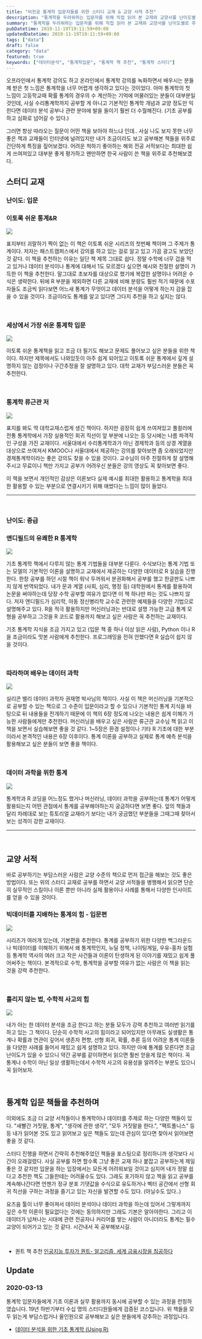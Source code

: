 ```yaml
---
title: "비전공 통계학 입문자들을 위한 스터디 교재 & 교양 서적 추천"
description: "통계학을 두려워하는 입문자를 위해 직접 읽어 본 교재와 교양서를 난이도별로 추천하며 필요한 배경지식, 학습 전략, 활용 팁, 실전 스터디 운영 조언까지 정리한 가이드."
summary: "통계학을 두려워하는 입문자를 위해 직접 읽어 본 교재와 교양서를 난이도별로 추천하며 필요한 배경지식, 학습 전략, 활용 팁, 실전 스터디 운영 조언까지 정리한 가이드. 오프라인에서 통계학 강의도 하고 온라인에서 통계학 강의를 녹화하면서 배우시는 분들께 받은 첫 느낌은 통계학을 너무..."
pubDatetime: 2019-11-19T19:11:59+09:00
updatedDatetime: 2019-11-19T19:11:59+09:00
tags: ["data"]
draft: false
category: "data"
featured: true
keywords: ["데이터분석", "통계학입문", "통계학 책 추천", "통계학 스터디"]
---
```


오프라인에서 통계학 강의도 하고 온라인에서 통계학 강의를 녹화하면서 배우시는 분들께 받은 첫 느낌은 통계학을 너무 어렵게 생각하고 있다는 것이었다. 아마 통계학의 첫 느낌이 고등학교때 확률 통계의 경우의 수 계산하는 기억에 머물러있는 분들이 대부분일 것인데, 사실 수리통계학까지 공부할 게 아니고 기본적인 통계학 개념과 교양 정도만 익힌다면 데이터 분석 공부나 관련 분야에 발을 들이기 훨씬 더 수월해진다. (기초 공부를 하고 심화로 넘어갈 수 있다.)

그러면 항상 따라오는 질문이 어떤 책을 보아야 하느냐 인데.. 사실 나도 보지 못한 너무 좋은 책과 교재들이 인터넷에 널려있지만 내가 조금이라도 보고 공부해본 책들을 위주로 간단하게 특징을 짚어보겠다. 어려운 척하기 좋아하는 해외 전공 서적보다는 최대한 쉽게 쓰여져있고 대부분 좋게 평가하고 왠만하면 한국 사람이 쓴 책을 위주로 추천해보겠다.

## 스터디 교재

### 난이도: 입문

### 이토록 쉬운 통계&R

![](https://i.imgur.com/Y2gdy3A.jpg)

표지부터 괴랄하기 짝이 없는 이 책은 이토록 쉬운 시리즈의 첫번째 책이며 그 주제가 통계이다. 저자는 패스트캠퍼스에서 강의를 하고 있는 걸로 알고 있고 가끔 광고도 보았던 것 같다. 이 책을 추천하는 이유는 일단 책 제목 그대로 쉽다. 정말 수학에 너무 겁을 먹고 있거나 데이터 분석이나 통계에 대해서 1도 모르겠다 싶으면 예시와 친절한 설명이 가득한 이 책을 추천한다.
말그대로 초보자를 대상으로 했기에 복잡한 설명이나 어려운 수식은 생략한다. 뒤에 R 부분을 제외하면 다른 교재에 비해 분량도 훨씬 적기 때문에 수포자들도 조금씩 읽다보면 어느새 통계가 무엇이고 데이터 분석을 어떻게 하는지 감을 잡을 수 있을 것이다. 조금이라도 통계를 알고 있다면 그다지 추천을 하고 싶지는 않다.

<br />

### 세상에서 가장 쉬운 통계학 입문

![](https://i.imgur.com/KDIJX6H.jpg)

이토록 쉬운 통계책을 읽고 조금 더 필기도 해보고 문제도 풀어보고 싶은 분들을 위한 책이다. 하지만 제목에서도 나와있듯이 아주 쉽게 되어있고 이토록 쉬운 통계에서 깊게 설명하지 않는 검정이나 구간추정을 잘 설명하고 있다. 대학 교재가 부담스러운 분들은 꼭 추천한다.

<br />

### 통계학 류근관 저

![](https://i.imgur.com/cj0557G.jpg)

표지를 봐도 딱 대학교재스럽게 생긴 책이다. 하지만 굉장히 쉽게 쓰여져있고 풀컬러에 전통 통계학에서 가장 실용적인 회귀 직선이 앞 부분에 나오는 등 당시에는 나름 파격적인 구성을 가진 교재이다. 서울대에서 수리통계학과가 아닌 경제학과 등의 상경 계열을 대상으로 쓰여져서 KMOOC나 서울대에서 제공하는 강의를 찾아보면 좀 오래되었지만 경제통계학이라는 좋은 강의도 찾을 수 있을 것이다. 교수님이 아주 친절하게 잘 설명해주시고 무료이니 책만 가지고 공부가 어려우신 분들은 강의 영상도 꼭 찾아보면 좋다.

이 책을 보면서 개인적인 감상은 이론보다 실제 예시를 최대한 활용하고 통계학을 최대한 활용할 수 있는 부분으로 연결시키기 위해 애썼다는 느낌이 많이 들었다.

---

<br />

### 난이도: 중급

### 앤디필드의 유쾌한 R 통계학

![](https://i.imgur.com/YXqH98B.jpg)

기초 통계학 책에서 다루지 않는 통계 기법들을 대부분 다룬다. 수식보다는 통계 기법 또는 모델의 기본적인 이론을 설명하고 교재에서 제공하는 다양한 데이터로 R 실습을 진행한다. 한창 공부를 하던 시절 책이 워낙 두꺼워서 분권화해서 공부를 했고 한글판도 나쁘지 않게 번역되었다. 내가 문과 계열 (사회, 심리, 행정 등) 대학원에서 통계를 활용하여 논문을 써야하는데 당장 수학 공부할 여유가 없다면 이 책 하나만 파는 것도 나쁘지 않다. 저자 앤디필드가 심리학, 아동 정신병리학 교수로 관련한 예제들을 다양한 기법으로 설명해주고 있다. R을 적극 활용하지만 머신러닝과는 반대로 설명 가능한 고급 통계 모형을 공부하고 그것을 R 코드로 활용까지 해보고 싶은 사람은 꼭 추천하는 교재이다.

기초 통계학 지식을 조금 가지고 있고 (입문 책 중 하나 이상 읽은 사람), Python 이나 R 을 조금이라도 맛본 사람에게 추천한다. 프로그래밍을 전혀 안했다면 R 실습이 쉽지 않을 것이다.

<br />

### 따라하며 배우는 데이터 과학

![](https://i.imgur.com/sQYbZua.jpg)

실리콘 밸리 데이터 과학자 권재명 박사님의 책이다. 사실 이 책은 머신러닝을 기본적으로 공부할 수 있는 책으로 그 수준이 입문이라고 할 수 있으나 기본적인 통계 지식을 바탕으로 뒤 내용들을 전개하기 때문에 이 책의 6장 정도에 나오는 내용은 쉽게 이해가 가능한 사람들에게만 추천한다. 머신러닝을 배우고 싶은 사람은 류근관 교수님 책 읽고 이 책을 보면서 실습해보면 좋을 것 같다. 1~5장은 환경 설정이나 기타 R 기초에 대한 부분이라서 본격적인 내용은 6장 이후이다. 통계 이론을 공부하고 실제로 통계 예측 분석을 활용해보고 싶은 분들이 보면 좋을 책이다.

<br />

### 데이터 과학을 위한 통계

![](https://i.imgur.com/jnxgjG8.jpg)

통계학과 R 코딩을 어느정도 했거나 머신러닝, 데이터 과학을 공부하는데 통계가 어떻게 활용되는지 어떤 관점에서 통계를 공부해야하는지 궁금하다면 보면 좋다. 앞의 책들과 달리 차례대로 보는 튜토리얼 교재라기 보다는 내가 궁금했던 부분들을 그때그때 찾아서 보는 성격이 강한 교재이다.

---

<br />

## 교양 서적

바로 공부하기는 부담스러운 사람은 교양 수준의 책으로 먼저 접근을 해보는 것도 좋은 방법이다. 또는 위의 스터디 교재로 공부를 하면서 교양 서적들을 병행해서 읽으면 단순히 실무적인 스킬이나 이론 뿐만 아니라 실제 활용이나 사례를 통해서 다양한 인사이트를 얻을 수 있을 것이다.

### 빅데이터를 지배하는 통계의 힘 - 입문편

![](https://i.imgur.com/6vjGVdZ.jpg)

시리즈가 여러개 있는데, 기본편을 추천한다. 통계를 공부하기 위한 다양한 백그라운드나 빅데이터를 이해하기 위해서 왜 통계학인지, 뉴딜 정책, 나이팅게일, 우유-홍차 실험 등 통계학 역사의 여러 크고 작은 사건들과 이론이 탄생하게 된 이야기를 재밌고 쉽게 풀어써주는 책이다. 본격적으로 수학, 통계학을 공부할 여유가 없는 사람은 이 책을 읽는 것을 강력 추천한다.

<br />

### 틀리지 않는 법, 수학적 사고의 힘

![](https://i.imgur.com/qjEuMP0.jpg)

내가 아는 한 데이터 분석을 조금 한다고 하는 분들 모두가 강력 추천하고 여러번 읽기를 하고 있는 그 책이다. 단순히 수학적 사고의 힘이라고 되어있지만 아무래도 실생활은 통계나 확률과 연관이 깊어서 생존자 편향, 선형 회귀, 확률, 추론 등의 어려운 통계 이론들을 다양한 사례를 들어서 재밌고 쉽게 설명하고 있다. 하지만 아예 통계를 모른다면 조금 난이도가 있을 수 있으니 약간 공부를 같이하면서 읽으면 훨씬 얻을게 많은 책이다. 꼭 통계나 수학이 아닌 일상 생활하는데서 수학적 사고의 유용성을 알려주는 부분도 있으니 꼭 읽어보자.

<br />

## 통계학 입문 책들을 추천하며

이외에도 조금 더 교양 서적들이나 통계학이나 데이터를 주제로 하는 다양한 책들이 있다. "새빨간 거짓말, 통계", "생각에 관한 생각", "모두 거짓말을 한다.", "팩트풀니스" 등등 내가 읽어본 것도 있고 읽어보고 싶은 책들도 있는데 관심이 있다면 찾아서 읽어보면 좋을 것 같다.

스터디 진행을 하면서 간략히 추천해주었던 책들을 포스팅으로 정리하니까 생각보다 시간이 오래걸렸다. 사실 공부를 하면 할수록 그냥 좋은 교재 하나 붙잡고 공부하는게 제일 좋은 것 같지만 입문을 하는 입장에서는 모든게 어려워보일 것이고 심지어 내가 정말 쉽다고 추천한 책도 그들한테는 어려울수도 있다. 그래도 포기하지 않고 책을 읽고 공부를 계속해나간다면 언젠가 정규 분포 기댓값을 수식으로 유도하거나 벡터 공간에서 선형 회귀 직선을 구하는 과정을 즐기고 있는 자신을 발견할 수도 있다. (아닐수도 있다..)

요즈음 툴이 너무 좋아져서 데이터 분석이나 데이터 과학을 하는데 있어서 그렇게까지 깊은 수학 이론이 필요없다는 것에는 동의하지만 그래도 기본은 알아야한다. 그리고 이 데이터가 넘쳐나는 시대에 관련 전공자나 커리어를 쌓는 사람이 아니더라도 통계는 필수 교양이 되어가고 있는 것 같다. 시간내서 꼭 공부해보시길.

<br />

- 퀀트 책 추천 [인공지능 투자가 퀀트- 알고리즘, 세계 금융시장을 침공하다](../book/%E1%84%8B%E1%85%B5%E1%86%AB%E1%84%80%E1%85%A9%E1%86%BC%E1%84%8C%E1%85%B5%E1%84%82%E1%85%B3%E1%86%BC%20%E1%84%90%E1%85%AE%E1%84%8C%E1%85%A1%E1%84%80%E1%85%A1%20%E1%84%8F%E1%85%AF%E1%86%AB%E1%84%90%E1%85%B3-%20%E1%84%8B%E1%85%A1%E1%86%AF%E1%84%80%E1%85%A9%E1%84%85%E1%85%B5%E1%84%8C%E1%85%B3%E1%86%B7,%20%E1%84%89%E1%85%A6%E1%84%80%E1%85%A8%20%E1%84%80%E1%85%B3%E1%86%B7%E1%84%8B%E1%85%B2%E1%86%BC%E1%84%89%E1%85%B5%E1%84%8C%E1%85%A1%E1%86%BC%E1%84%8B%E1%85%B3%E1%86%AF%20%E1%84%8E%E1%85%B5%E1%86%B7%E1%84%80%E1%85%A9%E1%86%BC%E1%84%92%E1%85%A1%E1%84%83%E1%85%A1.md)

## Update

### 2020-03-13

통계학 입문자들에게 기초 이론과 실무 활용까지 동시에 공부할 수 있는 과정을 런칭하였습니다. 19년 하반기부터 수십 명의 스터디원들에게 검증된 코스입니다. 위 책들을 모두 읽는게 부담스럽거나 올인원으로 공부해보고 싶은 분들에게 강추하는 과정입니다.

- [데이터 분석을 위한 기초 통계학 (Using R)](https://www.datacolon.io/course/StatDSUsingR)
